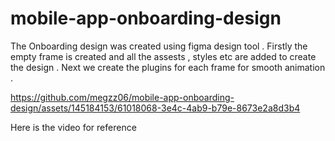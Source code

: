 # mobile-app-onboarding-design
The Onboarding design was created using figma design tool .
Firstly the empty frame is created and all the assests , styles etc are added to create the design .
Next we create the plugins for each frame for smooth animation .



https://github.com/megzz06/mobile-app-onboarding-design/assets/145184153/61018068-3e4c-4ab9-b79e-8673e2a8d3b4

Here is the video for reference
